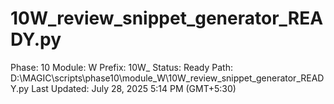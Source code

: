 # 10W_review_snippet_generator_READY.py

Phase: 10
Module: W
Prefix: 10W_
Status: Ready
Path: D:\MAGIC\scripts\phase10\module_W\10W_review_snippet_generator_READY.py
Last Updated: July 28, 2025 5:14 PM (GMT+5:30)
